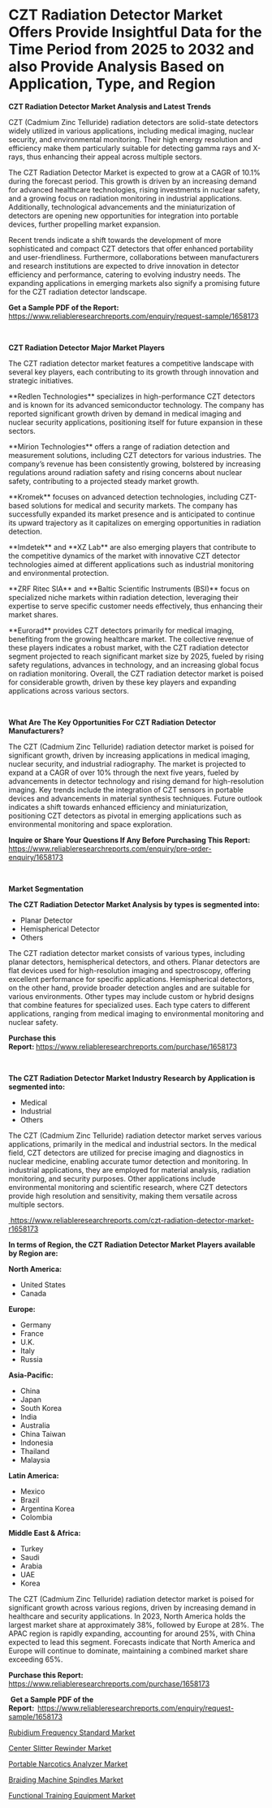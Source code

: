 <p><h1>CZT Radiation Detector Market Offers Provide Insightful Data for the Time Period from 2025 to 2032 and also Provide Analysis Based on Application, Type, and Region</h1></p><p><strong>CZT Radiation Detector Market Analysis and Latest Trends</strong></p>
<p><p>CZT (Cadmium Zinc Telluride) radiation detectors are solid-state detectors widely utilized in various applications, including medical imaging, nuclear security, and environmental monitoring. Their high energy resolution and efficiency make them particularly suitable for detecting gamma rays and X-rays, thus enhancing their appeal across multiple sectors. </p><p>The CZT Radiation Detector Market is expected to grow at a CAGR of 10.1% during the forecast period. This growth is driven by an increasing demand for advanced healthcare technologies, rising investments in nuclear safety, and a growing focus on radiation monitoring in industrial applications. Additionally, technological advancements and the miniaturization of detectors are opening new opportunities for integration into portable devices, further propelling market expansion.</p><p>Recent trends indicate a shift towards the development of more sophisticated and compact CZT detectors that offer enhanced portability and user-friendliness. Furthermore, collaborations between manufacturers and research institutions are expected to drive innovation in detector efficiency and performance, catering to evolving industry needs. The expanding applications in emerging markets also signify a promising future for the CZT radiation detector landscape.</p></p>
<p><strong>Get a Sample PDF of the Report:&nbsp;</strong> <a href="https://www.reliableresearchreports.com/enquiry/request-sample/1658173?utm_campaign=32&utm_medium=2&utm_source=Github&utm_content=ia&utm_term=08042025&utm_id=czt-radiation-detector">https://www.reliableresearchreports.com/enquiry/request-sample/1658173</a></p>
<p>&nbsp;</p>
<p><strong>CZT Radiation Detector Major Market Players</strong></p>
<p><p>The CZT radiation detector market features a competitive landscape with several key players, each contributing to its growth through innovation and strategic initiatives. </p><p>**Redlen Technologies** specializes in high-performance CZT detectors and is known for its advanced semiconductor technology. The company has reported significant growth driven by demand in medical imaging and nuclear security applications, positioning itself for future expansion in these sectors.</p><p>**Mirion Technologies** offers a range of radiation detection and measurement solutions, including CZT detectors for various industries. The company’s revenue has been consistently growing, bolstered by increasing regulations around radiation safety and rising concerns about nuclear safety, contributing to a projected steady market growth.</p><p>**Kromek** focuses on advanced detection technologies, including CZT-based solutions for medical and security markets. The company has successfully expanded its market presence and is anticipated to continue its upward trajectory as it capitalizes on emerging opportunities in radiation detection.</p><p>**Imdetek** and **XZ Lab** are also emerging players that contribute to the competitive dynamics of the market with innovative CZT detector technologies aimed at different applications such as industrial monitoring and environmental protection.</p><p>**ZRF Ritec SIA** and **Baltic Scientific Instruments (BSI)** focus on specialized niche markets within radiation detection, leveraging their expertise to serve specific customer needs effectively, thus enhancing their market shares.</p><p>**Eurorad** provides CZT detectors primarily for medical imaging, benefiting from the growing healthcare market. The collective revenue of these players indicates a robust market, with the CZT radiation detector segment projected to reach significant market size by 2025, fueled by rising safety regulations, advances in technology, and an increasing global focus on radiation monitoring. Overall, the CZT radiation detector market is poised for considerable growth, driven by these key players and expanding applications across various sectors.</p></p>
<p>&nbsp;</p>
<p><strong>What Are The Key Opportunities For CZT Radiation Detector Manufacturers?</strong></p>
<p><p>The CZT (Cadmium Zinc Telluride) radiation detector market is poised for significant growth, driven by increasing applications in medical imaging, nuclear security, and industrial radiography. The market is projected to expand at a CAGR of over 10% through the next five years, fueled by advancements in detector technology and rising demand for high-resolution imaging. Key trends include the integration of CZT sensors in portable devices and advancements in material synthesis techniques. Future outlook indicates a shift towards enhanced efficiency and miniaturization, positioning CZT detectors as pivotal in emerging applications such as environmental monitoring and space exploration.</p></p>
<p><strong>Inquire or Share Your Questions If Any Before Purchasing This Report:</strong> <a href="https://www.reliableresearchreports.com/enquiry/pre-order-enquiry/1658173?utm_campaign=32&utm_medium=2&utm_source=Github&utm_content=ia&utm_term=08042025&utm_id=czt-radiation-detector">https://www.reliableresearchreports.com/enquiry/pre-order-enquiry/1658173</a></p>
<p>&nbsp;</p>
<p><strong>Market Segmentation</strong></p>
<p><strong>The CZT Radiation Detector Market Analysis by types is segmented into:</strong></p>
<p><ul><li>Planar Detector</li><li>Hemispherical Detector</li><li>Others</li></ul></p>
<p><p>The CZT radiation detector market consists of various types, including planar detectors, hemispherical detectors, and others. Planar detectors are flat devices used for high-resolution imaging and spectroscopy, offering excellent performance for specific applications. Hemispherical detectors, on the other hand, provide broader detection angles and are suitable for various environments. Other types may include custom or hybrid designs that combine features for specialized uses. Each type caters to different applications, ranging from medical imaging to environmental monitoring and nuclear safety.</p></p>
<p><strong>Purchase this Report:&nbsp;</strong><a href="https://www.reliableresearchreports.com/purchase/1658173?utm_campaign=32&utm_medium=2&utm_source=Github&utm_content=ia&utm_term=08042025&utm_id=czt-radiation-detector">https://www.reliableresearchreports.com/purchase/1658173</a></p>
<p>&nbsp;</p>
<p><strong>The CZT Radiation Detector Market Industry Research by Application is segmented into:</strong></p>
<p><ul><li>Medical</li><li>Industrial</li><li>Others</li></ul></p>
<p><p>The CZT (Cadmium Zinc Telluride) radiation detector market serves various applications, primarily in the medical and industrial sectors. In the medical field, CZT detectors are utilized for precise imaging and diagnostics in nuclear medicine, enabling accurate tumor detection and monitoring. In industrial applications, they are employed for material analysis, radiation monitoring, and security purposes. Other applications include environmental monitoring and scientific research, where CZT detectors provide high resolution and sensitivity, making them versatile across multiple sectors.</p></p>
<p><a href="https://www.reliableresearchreports.com/czt-radiation-detector-market-r1658173?utm_campaign=32&utm_medium=2&utm_source=Github&utm_content=ia&utm_term=08042025&utm_id=czt-radiation-detector">&nbsp;https://www.reliableresearchreports.com/czt-radiation-detector-market-r1658173</a></p>
<p><strong>In terms of Region, the CZT Radiation Detector Market Players available by Region are:</strong></p>
<p>
    <p> <strong> North America: </strong>
        <ul>
            <li>United States</li>
            <li>Canada</li>
        </ul>
        </p> 
    <p> <strong> Europe: </strong>
        <ul>
            <li>Germany</li>
            <li>France</li>
            <li>U.K.</li>
            <li>Italy</li>
            <li>Russia</li>
        </ul>
        </p> 
    <p> <strong> Asia-Pacific: </strong>
        <ul>
            <li>China</li>
            <li>Japan</li>
            <li>South Korea</li>
            <li>India</li>
            <li>Australia</li>
            <li>China Taiwan</li>
            <li>Indonesia</li>
            <li>Thailand</li>
            <li>Malaysia</li>
        </ul>
        </p> 
    <p> <strong> Latin America: </strong>
        <ul>
            <li>Mexico</li>
            <li>Brazil</li>
            <li>Argentina Korea</li>
            <li>Colombia</li>
        </ul>
        </p> 
    <p> <strong> Middle East & Africa: </strong>
        <ul>
            <li>Turkey</li>
            <li>Saudi</li>
            <li>Arabia</li>
            <li>UAE</li>
            <li>Korea</li>
        </ul>
    </p>
    </p>
<p><p>The CZT (Cadmium Zinc Telluride) radiation detector market is poised for significant growth across various regions, driven by increasing demand in healthcare and security applications. In 2023, North America holds the largest market share at approximately 38%, followed by Europe at 28%. The APAC region is rapidly expanding, accounting for around 25%, with China expected to lead this segment. Forecasts indicate that North America and Europe will continue to dominate, maintaining a combined market share exceeding 65%.</p></p>
<p><strong>Purchase this Report: </strong><a href="https://www.reliableresearchreports.com/purchase/1658173?utm_campaign=32&utm_medium=2&utm_source=Github&utm_content=ia&utm_term=08042025&utm_id=czt-radiation-detector">https://www.reliableresearchreports.com/purchase/1658173</a></p>
<p>&nbsp;<strong>Get a Sample PDF of the Report:&nbsp;&nbsp;</strong><a href="https://www.reliableresearchreports.com/enquiry/request-sample/1658173?utm_campaign=32&utm_medium=2&utm_source=Github&utm_content=ia&utm_term=08042025&utm_id=czt-radiation-detector">https://www.reliableresearchreports.com/enquiry/request-sample/1658173</a></p>
<p><strong></strong></p>
<p><p><a href="https://github.com/ishikodehira/Market-Research-Report-List-1/blob/main/rubidium-frequency-standard-market.md?utm_campaign=32&utm_medium=2&utm_source=Github&utm_content=ia&utm_term=08042025&utm_id=czt-radiation-detector">Rubidium Frequency Standard Market</a></p><p><a href="https://github.com/filinjaic7/Market-Research-Report-List-1/blob/main/center-slitter-rewinder-market.md?utm_campaign=32&utm_medium=2&utm_source=Github&utm_content=ia&utm_term=08042025&utm_id=czt-radiation-detector">Center Slitter Rewinder Market</a></p><p><a href="https://github.com/rocicbenton/Market-Research-Report-List-1/blob/main/portable-narcotics-analyzer-market.md?utm_campaign=32&utm_medium=2&utm_source=Github&utm_content=ia&utm_term=08042025&utm_id=czt-radiation-detector">Portable Narcotics Analyzer Market</a></p><p><a href="https://github.com/tahjaylestro/Market-Research-Report-List-1/blob/main/braiding-machine-spindles-market.md?utm_campaign=32&utm_medium=2&utm_source=Github&utm_content=ia&utm_term=08042025&utm_id=czt-radiation-detector">Braiding Machine Spindles Market</a></p><p><a href="https://github.com/klenaestien23/Market-Research-Report-List-1/blob/main/functional-training-equipment-market.md?utm_campaign=32&utm_medium=2&utm_source=Github&utm_content=ia&utm_term=08042025&utm_id=czt-radiation-detector">Functional Training Equipment Market</a></p></p>